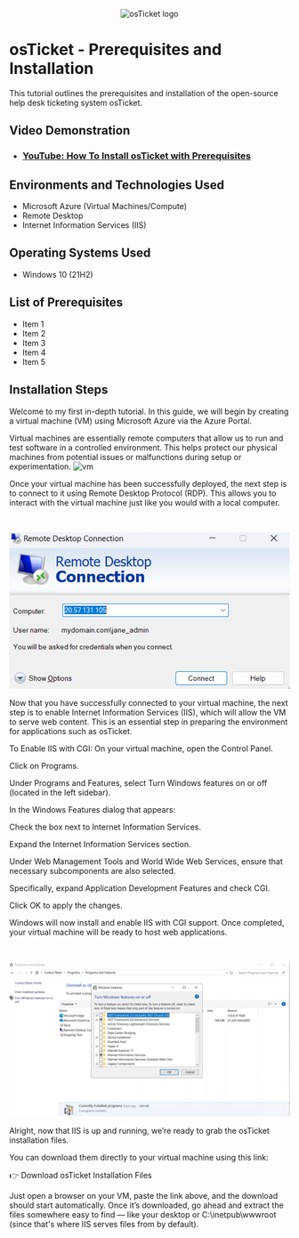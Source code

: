 <p align="center">
<img src="https://i.imgur.com/Clzj7Xs.png" alt="osTicket logo"/>
</p>

<h1>osTicket - Prerequisites and Installation</h1>
This tutorial outlines the prerequisites and installation of the open-source help desk ticketing system osTicket.<br />


<h2>Video Demonstration</h2>

- ### [YouTube: How To Install osTicket with Prerequisites](https://www.youtube.com)

<h2>Environments and Technologies Used</h2>

- Microsoft Azure (Virtual Machines/Compute)
- Remote Desktop
- Internet Information Services (IIS)

<h2>Operating Systems Used </h2>

- Windows 10</b> (21H2)

<h2>List of Prerequisites</h2>

- Item 1
- Item 2
- Item 3
- Item 4
- Item 5

<h2>Installation Steps</h2>
Welcome to my first in-depth tutorial. In this guide, we will begin by creating a virtual machine (VM) using Microsoft Azure via the Azure Portal.

Virtual machines are essentially remote computers that allow us to run and test software in a controlled environment. This helps protect our physical machines from potential issues or malfunctions during setup or experimentation.
![vm](https://github.com/user-attachments/assets/5bff25ab-7706-41a1-9ddd-c5a30ff319bd)


<p>
Once your virtual machine has been successfully deployed, the next step is to connect to it using Remote Desktop Protocol (RDP). This allows you to interact with the virtual machine just like you would with a local computer.
</p>
<br />

![image alt](https://github.com/XanthquanM/osticket-prereqs/blob/878d8c759ebcf1847f69cd26700cee87486b64e1/Screenshot%202025-04-22%20103634.png)

Now that you have successfully connected to your virtual machine, the next step is to enable Internet Information Services (IIS), which will allow the VM to serve web content. This is an essential step in preparing the environment for applications such as osTicket.

To Enable IIS with CGI:
On your virtual machine, open the Control Panel.

Click on Programs.

Under Programs and Features, select Turn Windows features on or off (located in the left sidebar).

In the Windows Features dialog that appears:

Check the box next to Internet Information Services.

Expand the Internet Information Services section.

Under Web Management Tools and World Wide Web Services, ensure that necessary subcomponents are also selected.

Specifically, expand Application Development Features and check CGI.

Click OK to apply the changes.

Windows will now install and enable IIS with CGI support. Once completed, your virtual machine will be ready to host web applications.
</p>
<br />

![image alt](https://github.com/XanthquanM/osticket-prereqs/blob/56eaa078c81614b364525f331a0013142b391583/Screenshot%202025-04-22%20110804.png)

Alright, now that IIS is up and running, we’re ready to grab the osTicket installation files.

You can download them directly to your virtual machine using this link:

👉 Download osTicket Installation Files

Just open a browser on your VM, paste the link above, and the download should start automatically. Once it’s downloaded, go ahead and extract the files somewhere easy to find — like your desktop or C:\inetpub\wwwroot (since that's where IIS serves files from by default).
